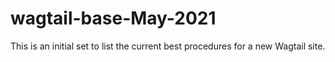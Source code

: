 # wagtail-base-May-2021
This is an initial set to list the current best procedures for a new Wagtail site. 
